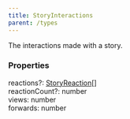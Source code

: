 ```yaml
---
title: StoryInteractions
parent: /types
---
```


The interactions made with a story.

### Properties

<div class="flex flex-col gap-3"><div><div class="flex gap-2"><div class="font-mono p" id="p_reactions" data-anchor><span class="font-bold">reactions</span><span class="opacity-50"><span title="Optional" class="cursor-help">?</span>:</span> <a href="/gh/types/storyreaction"  >StoryReaction</a><span class="opacity-50">[]</span></div></div></div><div><div class="flex gap-2"><div class="font-mono p" id="p_reactionCount" data-anchor><span class="font-bold">reactionCount</span><span class="opacity-50"><span title="Optional" class="cursor-help">?</span>:</span> <span>number</span></div></div></div><div><div class="flex gap-2"><div class="font-mono p" id="p_views" data-anchor><span class="font-bold">views</span><span class="opacity-50">:</span> <span>number</span></div></div></div><div><div class="flex gap-2"><div class="font-mono p" id="p_forwards" data-anchor><span class="font-bold">forwards</span><span class="opacity-50">:</span> <span>number</span></div></div></div></div>

